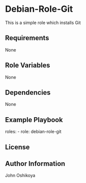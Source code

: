 Debian-Role-Git
=========
This is a simple role which installs Git

Requirements
------------
None

Role Variables
--------------
None

Dependencies
------------
None

Example Playbook
----------------
  roles:
    - role: debian-role-git

License
-------


Author Information
------------------
John Oshikoya


